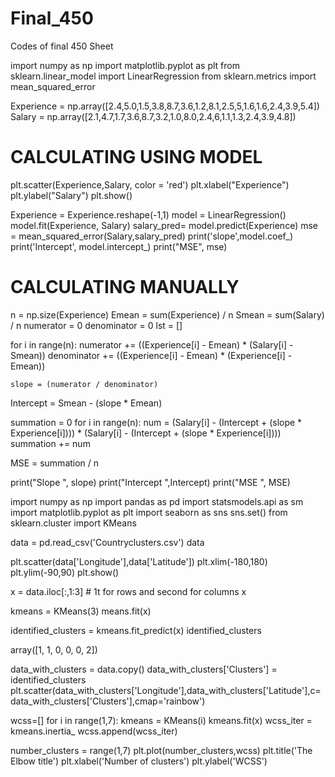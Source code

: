 # Final_450
Codes of final 450 Sheet



import numpy as np
import matplotlib.pyplot as plt
from sklearn.linear_model import LinearRegression 
from sklearn.metrics import mean_squared_error

Experience = np.array([2.4,5.0,1.5,3.8,8.7,3.6,1.2,8.1,2.5,5,1.6,1.6,2.4,3.9,5.4])
Salary = np.array([2.1,4.7,1.7,3.6,8.7,3.2,1.0,8.0,2.4,6,1.1,1.3,2.4,3.9,4.8])


# CALCULATING USING MODEL

plt.scatter(Experience,Salary, color = 'red')
plt.xlabel("Experience")
plt.ylabel("Salary")
plt.show()


Experience = Experience.reshape(-1,1)
model = LinearRegression()
model.fit(Experience, Salary)
salary_pred= model.predict(Experience)
mse = mean_squared_error(Salary,salary_pred)
print('slope',model.coef_)
print('Intercept', model.intercept_)
print("MSE", mse)


# CALCULATING MANUALLY

n = np.size(Experience)
Emean = sum(Experience) / n
Smean = sum(Salary) / n
numerator = 0
denominator = 0
lst = []

for i in range(n):
    numerator += ((Experience[i] - Emean) * (Salary[i] - Smean))
    denominator += ((Experience[i] - Emean) * (Experience[i] - Emean))

    slope = (numerator / denominator)
    

Intercept = Smean - (slope * Emean)


summation = 0
for i in range(n):
    num = (Salary[i] - (Intercept + (slope * Experience[i]))) * (Salary[i] - (Intercept + (slope * Experience[i])))
    summation += num

MSE = summation / n

print("Slope ", slope)
print("Intercept ",Intercept)
print("MSE ", MSE)


















import numpy as np
import pandas as pd
import statsmodels.api as sm
import matplotlib.pyplot as plt
import seaborn as sns
sns.set()
from sklearn.cluster import KMeans

data = pd.read_csv('Countryclusters.csv')
data

plt.scatter(data['Longitude'],data['Latitude'])
plt.xlim(-180,180)
plt.ylim(-90,90)
plt.show()

x = data.iloc[:,1:3] # 1t for rows and second for columns
x


kmeans = KMeans(3)
means.fit(x)

identified_clusters = kmeans.fit_predict(x)
identified_clusters

array([1, 1, 0, 0, 0, 2])

data_with_clusters = data.copy()
data_with_clusters['Clusters'] = identified_clusters 
plt.scatter(data_with_clusters['Longitude'],data_with_clusters['Latitude'],c=data_with_clusters['Clusters'],cmap='rainbow')


wcss=[]
for i in range(1,7):
kmeans = KMeans(i)
kmeans.fit(x)
wcss_iter = kmeans.inertia_
wcss.append(wcss_iter)

number_clusters = range(1,7)
plt.plot(number_clusters,wcss)
plt.title('The Elbow title')
plt.xlabel('Number of clusters')
plt.ylabel('WCSS')
